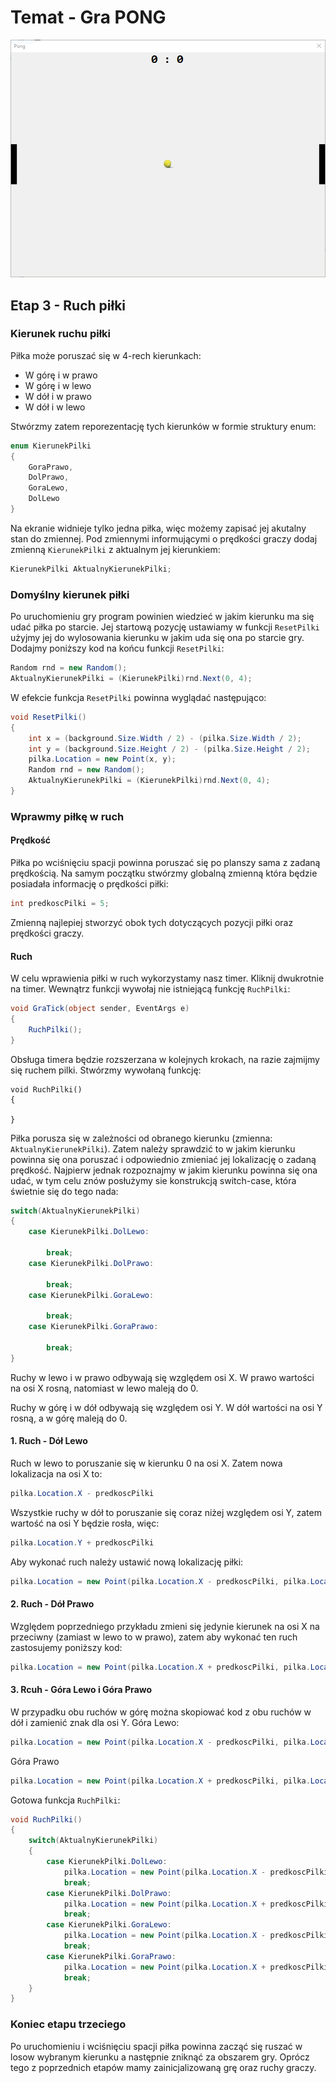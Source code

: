 # Temat - Gra PONG

![screen](Grafiki/T22_screen01.png)

## Etap 3 - Ruch piłki

### Kierunek ruchu piłki

Piłka może poruszać się w 4-rech kierunkach:
* W górę i w prawo
* W górę i w lewo
* W dół i w prawo
* W dół i w lewo

Stwórzmy zatem reporezentację tych kierunków w formie struktury enum:
```csharp
enum KierunekPilki 
{
	GoraPrawo,
	DolPrawo,
	GoraLewo,
	DolLewo
}
```

Na ekranie widnieje tylko jedna piłka, więc możemy zapisać jej akutalny stan do zmiennej. Pod zmiennymi informującymi o prędkości graczy dodaj zmienną `KierunekPilki` z aktualnym jej kierunkiem:

```csharp
KierunekPilki AktualnyKierunekPilki;
```

### Domyślny kierunek piłki

Po uruchomieniu gry program powinien wiedzieć w jakim kierunku ma się udać piłka po starcie. Jej startową pozycję ustawiamy w funkcji `ResetPilki` użyjmy jej do wylosowania kierunku w jakim uda się ona po starcie gry. Dodajmy poniższy kod na końcu funkcji `ResetPilki`:

```csharp
Random rnd = new Random();
AktualnyKierunekPilki = (KierunekPilki)rnd.Next(0, 4);
```
W efekcie funkcja `ResetPilki` powinna wyglądać następująco:

```csharp
void ResetPilki()
{
	int x = (background.Size.Width / 2) - (pilka.Size.Width / 2);
	int y = (background.Size.Height / 2) - (pilka.Size.Height / 2);
	pilka.Location = new Point(x, y);
	Random rnd = new Random();
	AktualnyKierunekPilki = (KierunekPilki)rnd.Next(0, 4);
}
```

### Wprawmy piłkę w ruch

#### Prędkość

Piłka po wciśnięciu spacji powinna poruszać się po planszy sama z zadaną prędkością. Na samym początku stwórzmy globalną zmienną która będzie posiadała informację o prędkości piłki:

```csharp
int predkoscPilki = 5;
```

Zmienną najlepiej stworzyć obok tych dotyczących pozycji piłki oraz prędkości graczy. 

#### Ruch

W celu wprawienia piłki w ruch wykorzystamy nasz timer. Kliknij dwukrotnie na timer. Wewnątrz funkcji wywołaj nie istniejącą funkcję `RuchPilki`:

```csharp
void GraTick(object sender, EventArgs e)
{
    RuchPilki();
}
```

Obsługa timera będzie rozszerzana w kolejnych krokach, na razie zajmijmy się ruchem pilki. Stwórzmy wywołaną funkcję:

```cshapr
void RuchPilki()
{

}
```

Piłka porusza się w zależności od obranego kierunku (zmienna: `AktualnyKierunekPilki`). Zatem należy sprawdzić to w jakim kierunku powinna się ona poruszać i odpowiednio zmieniać jej lokalizację o zadaną prędkość. Najpierw jednak rozpoznajmy w jakim kierunku powinna się ona udać, w tym celu znów posłużymy sie konstrukcją switch-case, która świetnie się do tego nada:

```csharp
switch(AktualnyKierunekPilki)
{
	case KierunekPilki.DolLewo:

		break;
	case KierunekPilki.DolPrawo:

		break;
	case KierunekPilki.GoraLewo:

		break;
	case KierunekPilki.GoraPrawo:

		break;
}
```
Ruchy w lewo i w prawo odbywają się względem osi X. W prawo wartości na osi X rosną, natomiast w lewo maleją do 0.

Ruchy w górę i w dół odbywają się względem osi Y. W dół wartości na osi Y rosną, a w górę maleją do 0.

#### 1. Ruch - Dół Lewo

Ruch w lewo to poruszanie się w kierunku 0 na osi X. Zatem nowa lokalizacja na osi X to:

```csharp
pilka.Location.X - predkoscPilki
```

Wszystkie ruchy w dół to poruszanie się coraz niżej względem osi Y, zatem wartość na osi Y będzie rosła, więc:

```csharp
pilka.Location.Y + predkoscPilki
```

Aby wykonać ruch należy ustawić nową lokalizację piłki:

```csharp
pilka.Location = new Point(pilka.Location.X - predkoscPilki, pilka.Location.Y + predkoscPilki);
```

#### 2. Ruch - Dół Prawo

Względem poprzedniego przykładu zmieni się jedynie kierunek na osi X na przeciwny (zamiast w lewo to w prawo), zatem aby wykonać ten ruch zastosujemy poniższy kod:

```csharp
pilka.Location = new Point(pilka.Location.X + predkoscPilki, pilka.Location.Y + predkoscPilki);
```

#### 3. Rcuh - Góra Lewo i Góra Prawo

W przypadku obu ruchów w górę można skopiować kod z obu ruchów w dół i zamienić znak dla osi Y.
Góra Lewo:
```csharp
pilka.Location = new Point(pilka.Location.X - predkoscPilki, pilka.Location.Y - predkoscPilki);
```

Góra Prawo
```csharp
pilka.Location = new Point(pilka.Location.X + predkoscPilki, pilka.Location.Y - predkoscPilki);
```

Gotowa funkcja `RuchPilki`:

```csharp
void RuchPilki()
{
    switch(AktualnyKierunekPilki)
    {
    	case KierunekPilki.DolLewo:
    		pilka.Location = new Point(pilka.Location.X - predkoscPilki, pilka.Location.Y + predkoscPilki);
    		break;
    	case KierunekPilki.DolPrawo:
    		pilka.Location = new Point(pilka.Location.X + predkoscPilki, pilka.Location.Y + predkoscPilki);
    		break;
    	case KierunekPilki.GoraLewo:
    		pilka.Location = new Point(pilka.Location.X - predkoscPilki, pilka.Location.Y - predkoscPilki);
    		break;
    	case KierunekPilki.GoraPrawo:
    		pilka.Location = new Point(pilka.Location.X + predkoscPilki, pilka.Location.Y - predkoscPilki);
    		break;
    }
}
```

### Koniec etapu trzeciego 
Po uruchomieniu i wciśnięciu spacji piłka powinna zacząć się ruszać w losow wybranym kierunku a następnie zniknąć za obszarem gry. Oprócz tego z poprzednich etapów mamy zainicjalizowaną grę oraz ruchy graczy.